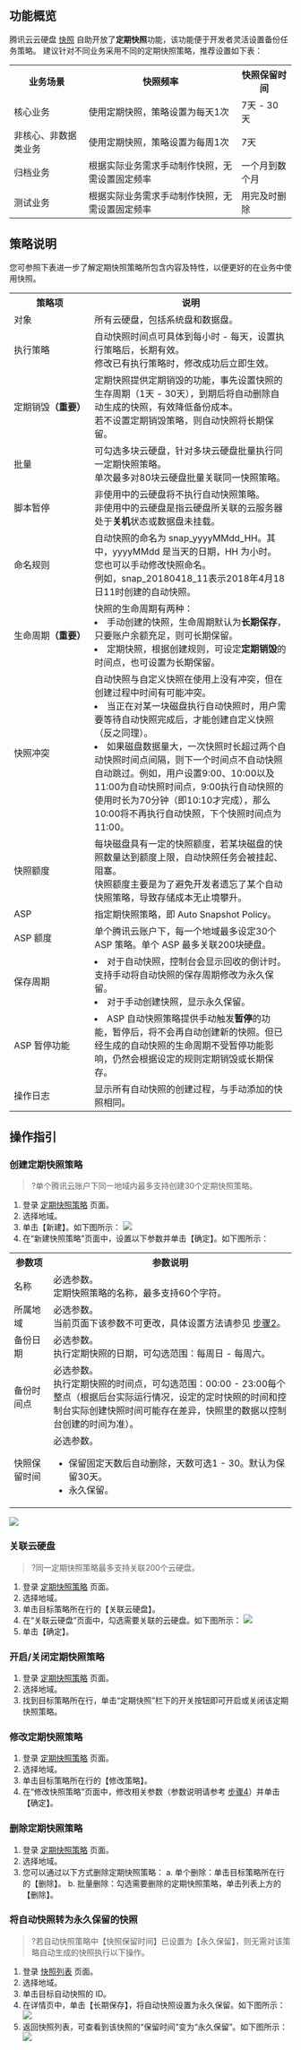 ## 功能概览<span id="FeaturesOverview"></span>
腾讯云云硬盘 [快照](https://cloud.tencent.com/document/product/362/5754) 自助开放了**定期快照**功能，该功能便于开发者灵活设置备份任务策略。
建议针对不同业务采用不同的定期快照策略，推荐设置如下表：
<table>
	<tr>
		<th>业务场景</th>
		<th>快照频率</th>
		<th>快照保留时间</th>
	</tr>
	<tr>
		<td>核心业务</td>
		<td>使用定期快照，策略设置为每天1次</td>
		<td>7天 - 30天</td>
	</tr>
	<tr>
		<td>非核心、非数据类业务</td>
		<td>使用定期快照，策略设置为每周1次</td>
		<td>7天</td>
	</tr>
	<tr>
		<td>归档业务</td>
		<td>根据实际业务需求手动制作快照，无需设置固定频率</td>
		<td>一个月到数个月</td>
	</tr>
	<tr>
		<td>测试业务</td>
		<td>根据实际业务需求手动制作快照，无需设置固定频率</td>
		<td>用完及时删除</td>
	</tr>
</table>


## 策略说明
您可参照下表进一步了解定期快照策略所包含内容及特性，以便更好的在业务中使用快照。
<table>
     <tr>
         <th>策略项</th>  
         <th>说明</th>  
     </tr>
	 <tr>
         <td>对象</td>
         <td>所有云硬盘，包括系统盘和数据盘。</td>
     </tr> 
	 <tr>
         <td>执行策略</td>
         <td>自动快照时间点可具体到每小时 - 每天，设置执行策略后，长期有效。</br>修改已有执行策略时，修改成功后立即生效。</td>
     </tr>
	 <tr>
         <td nowrap="nowrap">定期销毁<b>（重要）</b></td>
         <td>定期快照提供定期销毁的功能，事先设置快照的生存周期（1天 - 30天），到期后将自动删除自动生成的快照，有效降低备份成本。</br>若不设置定期销毁策略，则自动快照将长期保留。</td>
     </tr>
	 <tr>
         <td>批量</td>
         <td>可勾选多块云硬盘，针对多块云硬盘批量执行同一定期快照策略。<br>单次最多对80块云硬盘批量关联同一快照策略。</td>
     </tr>
	 <tr>
         <td>脚本暂停</td>
         <td>非使用中的云硬盘将不执行自动快照策略。</br>非使用中的云硬盘是指云硬盘所关联的云服务器处于<b>关机</b>状态或数据盘未挂载。</td>
     </tr>
	 <tr>
         <td>命名规则</td>
         <td>自动快照的命名为 snap_yyyyMMdd_HH。其中，yyyyMMdd 是当天的日期，HH 为小时。</br>您也可以手动修改快照命名。</br>例如，snap_20180418_11表示2018年4月18日11时创建的自动快照。</td>
     </tr>
	 <tr>
         <td nowrap="nowrap">生命周期<b>（重要）</b></td>
         <td>快照的生命周期有两种：<li>手动创建的快照，生命周期默认为<b>长期保存</b>，只要账户余额充足，则可长期保留。</li><li>定期快照，根据创建规则，可设定<b>定期销毁</b>的时间点，也可设置为长期保留。</li></td>
     </tr>
	 <tr>
         <td>快照冲突</td>
         <td>自动快照与自定义快照在使用上没有冲突，但在创建过程中时间有可能冲突。</br><li>当正在对某一块磁盘执行自动快照时，用户需要等待自动快照完成后，才能创建自定义快照（反之同理）。</li><li>如果磁盘数据量大，一次快照时长超过两个自动快照时间点间隔，则下一个时间点不自动快照自动跳过。例如，用户设置9:00、10:00以及11:00为自动快照时间点，9:00执行自动快照的使用时长为70分钟（即10:10才完成），那么10:00将不再执行自动快照，下个快照时间点为11:00。</li> </td>
     </tr>
	 <tr>
         <td>快照额度</td>
         <td>每块磁盘具有一定的快照额度，若某块磁盘的快照数量达到额度上限，自动快照任务会被挂起、阻塞。</br>快照额度主要是为了避免开发者遗忘了某个自动快照策略，导致存储成本无止境攀升。</td>
     </tr>
	 <tr>
         <td>ASP</td>
         <td>指定期快照策略，即 Auto Snapshot Policy。</td>
     </tr>
	 <tr>
         <td>ASP 额度</td>
         <td>单个腾讯云账户下，每一个地域最多设定30个 ASP 策略。单个 ASP 最多关联200块硬盘。</td>
     </tr>
	 <tr>
         <td>保存周期</td>
         <td><li>对于自动快照，控制台会显示回收的倒计时。支持手动将自动快照的保存周期修改为永久保留。</li><li>对于手动创建快照，显示永久保留。</td>
     </tr>
	 <tr>
         <td>ASP 暂停功能</td>
         <td><li> ASP 自动快照策略提供手动触发<b>暂停</b>的功能，暂停后，将不会再自动创建新的快照。但已经生成的自动快照的生命周期不受暂停功能影响，仍然会根据设定的规则定期销毁或长期保存。</td>
     </tr>
	 <tr>
         <td>操作日志</td>
         <td>显示所有自动快照的创建过程，与手动添加的快照相同。</td>
     </tr>
</table>


## 操作指引
### 创建定期快照策略
>?单个腾讯云账户下同一地域内最多支持创建30个定期快照策略。
>
1. 登录 [定期快照策略](https://console.cloud.tencent.com/cvm/snapshot/asp) 页面。
<span id="step2"></span>
2. 选择地域。
3. 单击【新建】。如下图所示：
![](https://main.qcloudimg.com/raw/52ee0f88839c0d8eb119dc736b086143.png)
<span id="step4"></span>
4. 在“新建快照策略”页面中，设置以下参数并单击【确定】。如下图所示：
 <table>
     <tr>
         <th width="14%">参数项</th>  
         <th>参数说明</th>  
     </tr>
	 <tr>
         <td>名称</td>
         <td>必选参数。</br>定期快照策略的名称，最多支持60个字符。</td>
     </tr> 
	 <tr>
         <td>所属地域</td>
         <td>必选参数。</br>当前页面下该参数不可更改，具体设置方法请参见 <a href="#step2">步骤2</a>。</td>
     </tr>
	 <tr>
         <td>备份日期</td>
         <td>必选参数。</br>执行定期快照的日期，可勾选范围：每周日 - 每周六。</td>
     </tr>
	 <tr>
         <td>备份时间点</td>
         <td>必选参数。</br>执行定期快照的时间点，可勾选范围：00:00 - 23:00每个整点（根据后台实际运行情况，设定的定时快照的时间和控制台实际创建快照时间可能存在差异，快照里的数据以控制台创建的时间为准）。</td>
     </tr>
	 <tr>
         <td>快照保留时间</td>
         <td>必选参数。<ul><li>保留固定天数后自动删除，天数可选1 - 30。默认为保留30天。</li><li>永久保留。</li></ul></td>
     </tr>
</table>

![](https://main.qcloudimg.com/raw/6b068427b1b6dca2429956bced98d679.png)


### 关联云硬盘
>?同一定期快照策略最多支持关联200个云硬盘。
>
1. 登录 [定期快照策略](https://console.cloud.tencent.com/cvm/snapshot/asp) 页面。
2. 选择地域。
3. 单击目标策略所在行的【关联云硬盘】。
4. 在“关联云硬盘”页面中，勾选需要关联的云硬盘。如下图所示：
 ![](https://main.qcloudimg.com/raw/7994c6a450d1bf3fb146f567d4631c4a.png)
5. 单击【确定】。

### 开启/关闭定期快照策略
1. 登录 [定期快照策略](https://console.cloud.tencent.com/cvm/snapshot/asp) 页面。
2. 选择地域。
3. 找到目标策略所在行，单击“定期快照”栏下的开关按钮即可开启或关闭该定期快照策略。

### 修改定期快照策略
1. 登录 [定期快照策略](https://console.cloud.tencent.com/cvm/snapshot/asp) 页面。
2. 选择地域。
3. 单击目标策略所在行的【修改策略】。
4. 在“修改快照策略”页面中，修改相关参数（参数说明请参考 [步骤4](#step4)）并单击【确定】。

### 删除定期快照策略

1. 登录 [定期快照策略](https://console.cloud.tencent.com/cvm/snapshot/asp) 页面。
2. 选择地域。
3. 您可以通过以下方式删除定期快照策略：
 a. 单个删除：单击目标策略所在行的【删除】。
 b. 批量删除：勾选需要删除的定期快照策略，单击列表上方的【删除】。

### 将自动快照转为永久保留的快照
>?若自动快照策略中【快照保留时间】已设置为【永久保留】，则无需对该策略自动生成的快照执行以下操作。

1. 登录 [快照列表](https://console.cloud.tencent.com/cvm/snapshot) 页面。
2. 选择地域。
3. 单击目标自动快照的 ID。
4. 在详情页中，单击【长期保存】，将自动快照设置为永久保留。如下图所示：
![](https://main.qcloudimg.com/raw/ea2aa65524b18df7ba10e32d92f64e9c.png)
5. 返回快照列表，可查看到该快照的“保留时间”变为“永久保留”。如下图所示：
![](https://main.qcloudimg.com/raw/55fce038c5b3921b8f1d6930ce450c79.png)
